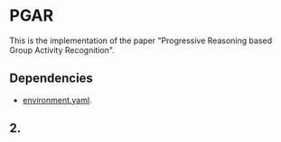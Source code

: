 # PGAR
This is the implementation of the paper "Progressive Reasoning based Group Activity Recognition".

## Dependencies
- [environment.yaml](https://github.com/li-lindong/PGAR/blob/main/environment.yaml).

## 2. 
